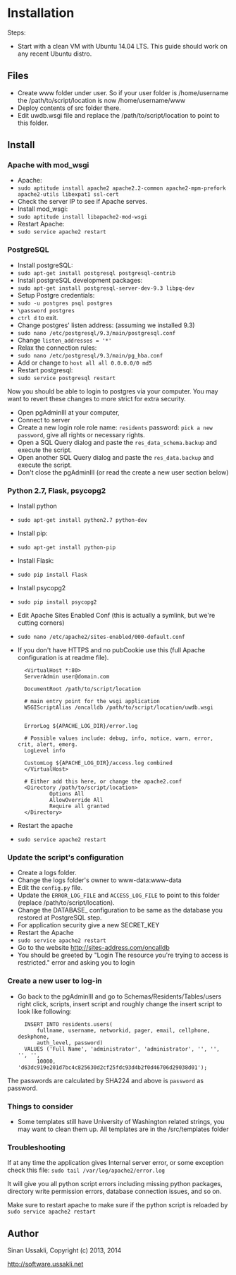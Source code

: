 # Installation #
Steps:

- Start with a clean VM with Ubuntu 14.04 LTS. This guide should work on any recent Ubuntu distro.

## Files ##
- Create www folder under user. So if your user folder is /home/username the /path/to/script/location is now /home/username/www
- Deploy contents of src folder there.
- Edit uwdb.wsgi file and replace the /path/to/script/location to point to this folder.

## Install ##
### Apache with mod_wsgi ###
- Apache:
- `sudo aptitude install apache2 apache2.2-common apache2-mpm-prefork apache2-utils libexpat1 ssl-cert`
- Check the server IP to see if Apache serves.
- Install mod_wsgi:
- `sudo aptitude install libapache2-mod-wsgi`
- Restart Apache:
- `sudo service apache2 restart`
### PostgreSQL ###
- Install postgreSQL:
- `sudo apt-get install postgresql postgresql-contrib`
- Install postgreSQL development packages: 
- `sudo apt-get install postgresql-server-dev-9.3 libpq-dev`
- Setup Postgre credentials:
- `sudo -u postgres psql postgres`
- `\password postgres`
- `ctrl d` to exit.
- Change postgres' listen address: (assuming we installed 9.3)
- `sudo nano /etc/postgresql/9.3/main/postgresql.conf`
- Change `listen_addresses = '*'`
- Relax the connection rules:
- `sudo nano /etc/postgresql/9.3/main/pg_hba.conf`
- Add or change to `host all all 0.0.0.0/0 md5`
- Restart postgresql:
- `sudo service postgresql restart`

Now you should be able to login to postgres via your computer. You may want to revert these changes to more strict for extra security.

- Open pgAdminIII at your computer,
- Connect to server
- Create a new login role role name: `residents` password: `pick a new password`, give all rights or necessary rights.
- Open a SQL Query dialog and paste the `res_data_schema.backup` and execute the script.
- Open another SQL Query dialog and paste the `res_data.backup` and execute the script.
- Don't close the pgAdminIII (or read the create a new user section below)
### Python 2.7, Flask, psycopg2 ###

- Install python 
- `sudo apt-get install python2.7 python-dev`
- Install pip:
- `sudo apt-get install python-pip`
- Install Flask:
- `sudo pip install Flask`
- Install psycopg2
- `sudo pip install psycopg2`
- Edit Apache Sites Enabled Conf (this is actually a symlink, but we're cutting corners)
- `sudo nano /etc/apache2/sites-enabled/000-default.conf`
- If you don't have HTTPS and no pubCookie use this (full Apache configuration is at readme file).

		<VirtualHost *:80>
        ServerAdmin user@domain.com

        DocumentRoot /path/to/script/location

        # main entry point for the wsgi application
        WSGIScriptAlias /oncalldb /path/to/script/location/uwdb.wsgi

        
		ErrorLog ${APACHE_LOG_DIR}/error.log

        # Possible values include: debug, info, notice, warn, error, crit, alert, emerg.
        LogLevel info

        CustomLog ${APACHE_LOG_DIR}/access.log combined
		</VirtualHost>
		
		# Either add this here, or change the apache2.conf
		<Directory /path/to/script/location>
                Options All
                AllowOverride All
                Require all granted
        </Directory>


- Restart the apache
- `sudo service apache2 restart`

### Update the script's configuration ###

- Create a logs folder.
- Change the logs folder's owner to www-data:www-data
- Edit the `config.py` file.
- Update the `ERROR_LOG_FILE` and `ACCESS_LOG_FILE` to point to this folder (replace /path/to/script/location).
- Change the DATABASE_ configuration to be same as the database you restored at PostgreSQL step.
- For application security give a new SECRET_KEY
- Restart the Apache
- `sudo service apache2 restart`
- Go to the website http://sites-address.com/oncalldb 
- You should be greeted by "Login The resource you're trying to access is restricted." error and asking you to login

### Create a new user to log-in ###

- Go back to the pgAdminIII and go to Schemas/Residents/Tables/users right click, scripts, insert script and roughly change the insert script to look like following:

		INSERT INTO residents.users(
            fullname, username, networkid, pager, email, cellphone, deskphone, 
            auth_level, password)
    	VALUES ('Full Name', 'administrator', 'administrator', '', '', '', '',  
            10000, 'd63dc919e201d7bc4c825630d2cf25fdc93d4b2f0d46706d29038d01');

The passwords are calculated by SHA224 and above is `password` as password.

### Things to consider ###
- Some templates still have University of Washington related strings, you may want to clean them up. All templates are in the /src/templates folder
### Troubleshooting ###

If at any time the application gives Internal server error, or some exception check this file:
`sudo tail /var/log/apache2/error.log`

It will give you all python script errors including missing python packages, directory write permission errors, database connection issues, and so on.

Make sure to restart apache to make sure if the python script is reloaded by `sudo service apache2 restart`

## Author ##
Sinan Ussakli, Copyright (c) 2013, 2014

http://software.ussakli.net